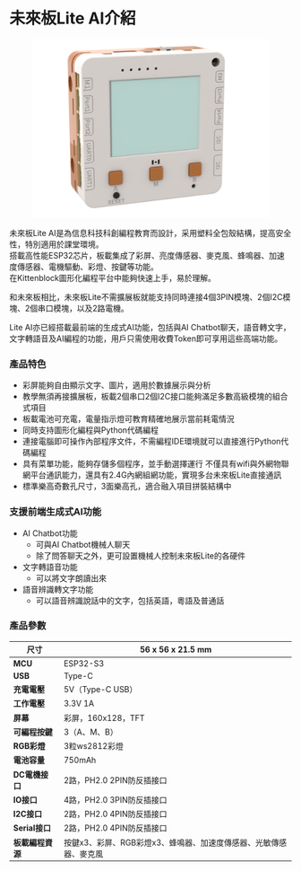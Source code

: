 # 未來板Lite AI介紹

<figure><img src="../../.gitbook/assets/render2.png" alt=""><figcaption></figcaption></figure>

未來板Lite AI是為信息科技科創編程教育而設計，采用塑料全包殼結構，提高安全性，特別適用於課堂環境。
\
搭載高性能ESP32芯片，板載集成了彩屏、亮度傳感器、麥克風、蜂鳴器、加速度傳感器、電機驅動、彩燈、按鍵等功能。
\
在Kittenblock圖形化編程平台中能夠快速上手，易於理解。


和未來板相比，未來板Lite不需擴展板就能支持同時連接4個3PIN模塊、2個I2C模塊、2個串口模塊，以及2路電機。

Lite AI亦已經搭載最前端的生成式AI功能，包括與AI Chatbot聊天，語音轉文字，文字轉語音及AI編程的功能，用戶只需使用收費Token即可享用這些高端功能。

### 產品特色

* 彩屏能夠自由顯示文字、圖片，適用於數據展示與分析
* 教學無須再接擴展板，板載2個串口2個I2C接口能夠滿足多數高級模塊的組合式項目
* 板載電池可充電，電量指示燈可教育精確地展示當前耗電情況
* 同時支持圖形化編程與Python代碼編程
* 連接電腦即可操作內部程序文件，不需編程IDE環境就可以直接進行Python代碼編程
* 具有菜單功能，能夠存儲多個程序，並手動選擇運行
  不僅具有wifi與外網物聯網平台通訊能力，還具有2.4G內網組網功能，實現多台未來板Lite直接通訊
* 標準樂高奇數孔尺寸，3面樂高孔，適合融入項目拼裝結構中

### 支援前端生成式AI功能

* AI Chatbot功能
  * 可與AI Chatbot機械人聊天
  * 除了問答聊天之外，更可設置機械人控制未來板Lite的各硬件
* 文字轉語音功能
  * 可以將文字朗讀出來
* 語音辨識轉文字功能
  * 可以語音辨識說話中的文字，包括英語，粵語及普通話

### 產品參數

| **尺寸**       | 56 x 56 x 21.5 mm                    |
| ------------ | ------------------------------------ |
| **MCU**      | ESP32-S3                             |
| **USB**      | Type-C                               |
| **充電電壓**     | 5V（Type-C USB）                       |
| **工作電壓**     | 3.3V 1A                              |
| **屏幕**       | 彩屏，160x128，TFT                       |
| **可編程按鍵**    | 3（A、M、B）                             |
| **RGB彩燈**    | 3粒ws2812彩燈                           |
| **電池容量**     | 750mAh                               |
| **DC電機接口**   | 2路，PH2.0 2PIN防反插接口                   |
| **IO接口**     | 4路，PH2.0 3PIN防反插接口                   |
| **I2C接口**    | 2路，PH2.0 4PIN防反插接口                   |
| **Serial接口** | 2路，PH2.0 4PIN防反插接口                   |
| **板載編程資源**   | 按鍵x3、彩屏、RGB彩燈x3、蜂鳴器、加速度傳感器、光敏傳感器、麥克風 |

###

